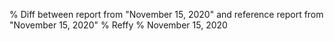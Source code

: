 % Diff between report from "November 15, 2020" and reference report from "November 15, 2020"
% Reffy
% November 15, 2020

